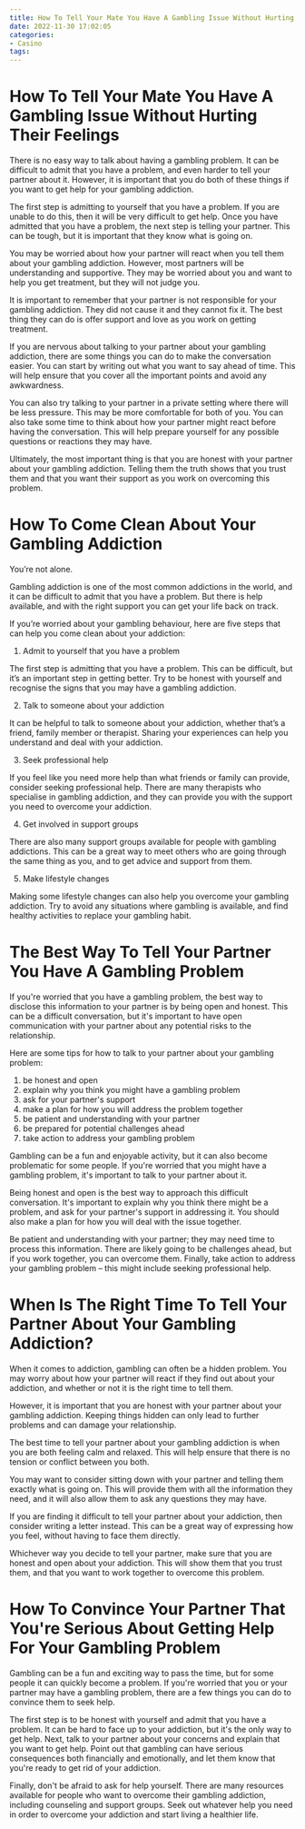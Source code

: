 ```yaml
---
title: How To Tell Your Mate You Have A Gambling Issue Without Hurting Their Feelings
date: 2022-11-30 17:02:05
categories:
- Casino
tags:
---
```



#  How To Tell Your Mate You Have A Gambling Issue Without Hurting Their Feelings

There is no easy way to talk about having a gambling problem. It can be difficult to admit that you have a problem, and even harder to tell your partner about it. However, it is important that you do both of these things if you want to get help for your gambling addiction.

The first step is admitting to yourself that you have a problem. If you are unable to do this, then it will be very difficult to get help. Once you have admitted that you have a problem, the next step is telling your partner. This can be tough, but it is important that they know what is going on.

You may be worried about how your partner will react when you tell them about your gambling addiction. However, most partners will be understanding and supportive. They may be worried about you and want to help you get treatment, but they will not judge you.

It is important to remember that your partner is not responsible for your gambling addiction. They did not cause it and they cannot fix it. The best thing they can do is offer support and love as you work on getting treatment.

If you are nervous about talking to your partner about your gambling addiction, there are some things you can do to make the conversation easier. You can start by writing out what you want to say ahead of time. This will help ensure that you cover all the important points and avoid any awkwardness.

You can also try talking to your partner in a private setting where there will be less pressure. This may be more comfortable for both of you. You can also take some time to think about how your partner might react before having the conversation. This will help prepare yourself for any possible questions or reactions they may have.

Ultimately, the most important thing is that you are honest with your partner about your gambling addiction. Telling them the truth shows that you trust them and that you want their support as you work on overcoming this problem.

#  How To Come Clean About Your Gambling Addiction

You’re not alone.

Gambling addiction is one of the most common addictions in the world, and it can be difficult to admit that you have a problem. But there is help available, and with the right support you can get your life back on track.

If you’re worried about your gambling behaviour, here are five steps that can help you come clean about your addiction:

1. Admit to yourself that you have a problem

The first step is admitting that you have a problem. This can be difficult, but it’s an important step in getting better. Try to be honest with yourself and recognise the signs that you may have a gambling addiction.

2. Talk to someone about your addiction

It can be helpful to talk to someone about your addiction, whether that’s a friend, family member or therapist. Sharing your experiences can help you understand and deal with your addiction.

3. Seek professional help

If you feel like you need more help than what friends or family can provide, consider seeking professional help. There are many therapists who specialise in gambling addiction, and they can provide you with the support you need to overcome your addiction.

4. Get involved in support groups

There are also many support groups available for people with gambling addictions. This can be a great way to meet others who are going through the same thing as you, and to get advice and support from them.

5. Make lifestyle changes

Making some lifestyle changes can also help you overcome your gambling addiction. Try to avoid any situations where gambling is available, and find healthy activities to replace your gambling habit.

#  The Best Way To Tell Your Partner You Have A Gambling Problem

If you're worried that you have a gambling problem, the best way to disclose this information to your partner is by being open and honest. This can be a difficult conversation, but it's important to have open communication with your partner about any potential risks to the relationship.

Here are some tips for how to talk to your partner about your gambling problem:

1. be honest and open
2. explain why you think you might have a gambling problem
3. ask for your partner's support
4. make a plan for how you will address the problem together
5. be patient and understanding with your partner
6. be prepared for potential challenges ahead
7. take action to address your gambling problem

Gambling can be a fun and enjoyable activity, but it can also become problematic for some people. If you're worried that you might have a gambling problem, it's important to talk to your partner about it.

Being honest and open is the best way to approach this difficult conversation. It's important to explain why you think there might be a problem, and ask for your partner's support in addressing it. You should also make a plan for how you will deal with the issue together.

Be patient and understanding with your partner; they may need time to process this information. There are likely going to be challenges ahead, but if you work together, you can overcome them. Finally, take action to address your gambling problem – this might include seeking professional help.

#  When Is The Right Time To Tell Your Partner About Your Gambling Addiction?

When it comes to addiction, gambling can often be a hidden problem. You may worry about how your partner will react if they find out about your addiction, and whether or not it is the right time to tell them.

However, it is important that you are honest with your partner about your gambling addiction. Keeping things hidden can only lead to further problems and can damage your relationship.

The best time to tell your partner about your gambling addiction is when you are both feeling calm and relaxed. This will help ensure that there is no tension or conflict between you both.

You may want to consider sitting down with your partner and telling them exactly what is going on. This will provide them with all the information they need, and it will also allow them to ask any questions they may have.

If you are finding it difficult to tell your partner about your addiction, then consider writing a letter instead. This can be a great way of expressing how you feel, without having to face them directly.

Whichever way you decide to tell your partner, make sure that you are honest and open about your addiction. This will show them that you trust them, and that you want to work together to overcome this problem.

#  How To Convince Your Partner That You're Serious About Getting Help For Your Gambling Problem

Gambling can be a fun and exciting way to pass the time, but for some people it can quickly become a problem. If you're worried that you or your partner may have a gambling problem, there are a few things you can do to convince them to seek help.

The first step is to be honest with yourself and admit that you have a problem. It can be hard to face up to your addiction, but it's the only way to get help. Next, talk to your partner about your concerns and explain that you want to get help. Point out that gambling can have serious consequences both financially and emotionally, and let them know that you're ready to get rid of your addiction.

Finally, don't be afraid to ask for help yourself. There are many resources available for people who want to overcome their gambling addiction, including counseling and support groups. Seek out whatever help you need in order to overcome your addiction and start living a healthier life.
